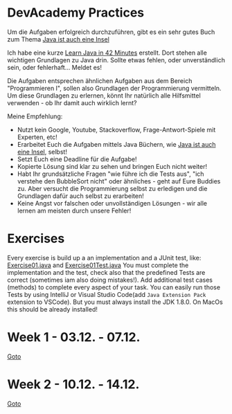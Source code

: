 # DevAcademy Practices
Um die Aufgaben erfolgreich durchzuführen, gibt es ein sehr gutes Buch zum Thema [Java ist auch eine Insel](http://openbook.rheinwerk-verlag.de/javainsel/)

Ich habe eine kurze [Learn Java in 42 Minutes](./LearnJavain42minutes.pdf) erstellt. Dort stehen alle wichtigen Grundlagen zu Java drin. Sollte etwas fehlen, oder unverständlich sein, oder fehlerhaft... Meldet es!

Die Aufgaben entsprechen ähnlichen Aufgaben aus dem Bereich "Programmieren I", sollen also Grundlagen der Programmierung vermitteln.
Um diese Grundlagen zu erlernen, könnt Ihr natürlich alle Hilfsmittel verwenden - ob Ihr damit auch wirklich lernt?

Meine Empfehlung:
* Nutzt kein Google, Youtube, Stackoverflow, Frage-Antwort-Spiele mit Experten, etc!
* Erarbeitet Euch die Aufgaben mittels Java Büchern, wie [Java ist auch eine Insel](http://openbook.rheinwerk-verlag.de/javainsel/), selbst!
* Setzt Euch eine Deadline für die Aufgabe!
* Kopierte Lösung sind klar zu sehen und bringen Euch nicht weiter!
* Habt Ihr grundsätzliche Fragen "wie führe ich die Tests aus", "ich verstehe den BubbleSort nicht" oder ähnliches - geht auf Eure Buddies zu. Aber versucht die Programmierung selbst zu erledigen und die Grundlagen dafür auch selbst zu erarbeiten!
* Keine Angst vor falschen oder unvollständigen Lösungen - wir alle lernen am meisten durch unsere Fehler!

# Exercises
Every exercise is build up a an implementation and a JUnit test, like:
[Exercise01.java](./src/main/java/Exercise01.java) and [Exercise01Test.java](./src/test/java/Exercise01Test.java)
You must complete the implementation and the test, check also that the predefined Tests are correct (sometimes iam also doing mistakes!).
Add additional test cases (methods) to complete every aspect of your task.
You can easily run those Tests by using IntelliJ or Visual Studio Code(add `Java Extension Pack` extension to VSCode). But you must always install the JDK 1.8.0. On MacOs this should be already installed!

# Week 1 - 03.12. - 07.12.
[Goto](./src/main/java/week01)

# Week 2 - 10.12. - 14.12.
[Goto](./src/main/java/week02)